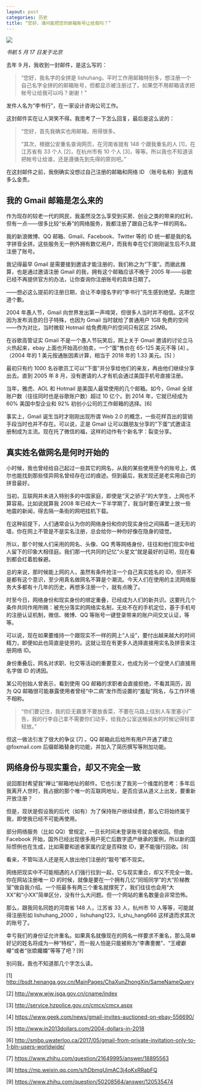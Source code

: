 ```yaml
---
layout: post
categories: 历史
title: “您好，请问能把您的邮箱账号让给我吗？”
---
```


![](http://ww1.sinaimg.cn/large/4b91f9d5gy1g34mpydtwrj20zk0npe81.jpg)

*书航 5 月 17 日发于北京*

去年 9 月，我收到一封邮件，是这么写的：

>“您好，我名字的全拼是 lishuhang，平时工作用邮箱特别多，想注册一个自己名字全拼的的邮箱账号，但都显示被注册过了。如果您不用邮箱请求把帐号让给我可以吗？谢谢！”

发件人名为“李书行”，在一家设计咨询公司工作。

这封邮件实在让人哭笑不得。我思考了一下怎么回复，最后是这么说的：

>“您好，首先我确实也用邮箱，用得很多。
>
>“其次，根据公安重名查询网页，在河南省就有 148 个跟我重名的人 [1]，在江苏省有 33 个人 [2]，在杭州市有 10 个人 [3]，等等。所以我也不知道该把帐号让给谁，还是遵循先到先得的原则吧。”

在这封邮件之前，我倒确实没想过自己注册的邮箱和网络 ID （账号名称）到底有多么金贵。

## 我的 Gmail 邮箱是怎么来的

作为现存的较老一代的网民，我虽然没怎么享受到买房、创业之类的带来的红利，但有一点——很多比较“长寿”的网络服务，我都注册了跟自己名字一样的网名。

我的新浪微博、QQ 邮箱、Gmail、Facebook、Twitter 等的 ID 统一都是我的名字拼音全拼。这些服务无一例外拥有数亿用户，而我有幸在它们刚刚诞生后不久就注册了账号。

我记得最早 Gmail 是需要接到邀请才能注册的，我们称之为“下蛋”。而据此推算，也是通过邀请注册 Gmail 的我，拥有这个邮箱应该不晚于 2005 年——谷歌已经不再提供官方的办法，让你查询你注册账号的具体日期了。

——想必这么提前的注册日期，会让不幸撞名字的“李书行”先生感到绝望。先跟您道个歉。

2004 年愚人节，Gmail 向世界发出第一声啼哭，但很多人当时并不相信。这不仅因为发布消息的日子特殊，也因为 Gmail 当时就给了普通用户 1GB 免费的空间——作为对比，当时微软 Hotmail 给免费用户的空间只有区区 25MB。

在谷歌高管证实 Gmail 不是一个愚人节玩笑后，网上关于 Gmail 邀请的讨论立马火热起来，ebay 上面也开始高价拍卖，一个“蛋”售价在 65-125 美元不等 [4] 。（2004 年的 1 美元按通胀因素计算，相当于 2018 年的 1.33 美元。[5] ）

最初只有约 1000 名谷歌员工可以“下蛋”并分享给他们的亲友，再由他们继续分享出去。直到 2005 年 8 月，没有邀请的人才有机会通过美国手机号直接注册。

当年，雅虎、AOL 和 Hotmail 是美国人最常使用的几个邮箱。如今，Gmail 全球账户数（往往同时也是谷歌账户数）超过 10 亿个。到 2014 年，它就已经成为 60% 美国中型企业和 92% 初创小公司的工作邮箱的选择。[6]

事实上，Gmail 诞生当时才刚刚出现所谓 Web 2.0 的概念，一些花样百出的营销手段当时也并不存在。可以说，正是 Gmail 让可以跟朋友分享的“下蛋”式邀请注册制成为主流。现在托了微信的福，这样的动作有个新名字：裂变分享。

## 真实姓名做网名是何时开始的

小时候，我也曾经给自己起过一些其它的网名，从我的某些使用至今的账号上，偶尔也能找到那些怪异网名曾经存在过的痕迹。但到最后，我发现还是老实用自己的拼音最好。

当初，互联网并未进入特别多的中国家庭，即使是“天之骄子”的大学生，上网也不算容易。比如说就算我 2008 年已经大一下半学期了，我当时要在课堂上放一些地震的新闻，得去隔一条街的网吧挂机下载。

在这种前提下，人们通常会认为你的网络身份和你的现实身份之间隔着一道无形的墙，你在网上不管是不是实名注册，总会给你一种你好像在隐身的错觉。

所以，那个时候人们采用的网名、头像、QQ 秀等网络身份，往往和他们现实中给人留下的印象大相径庭。我们那一代共同的记忆“火星文”就是最好的证明，现在看到都会红着脸躲避。

总的来说，那时候能上网的人，虽然有条件抢注一个自己真实姓名的 ID，但并不是都有这个意识，至少用真名做网名不算是个潮流。今天人们在使用的主流网络服务大多都有十几年的历史，再想多注册一个，就有点晚了。

时至今日，网络身份和现实身份的绑定重叠，已经成为人们的新共识。这要托几个条件共同作用所赐：被充分落实的网络实名制，无处不在的手机定位，基于手机号的注册认证机制，微信、微博、QQ 等账号一键登录带来的账户间交叉认证，等等。

可以说，现在如果要维持一个跟现实不一样的网上“人设”，要付出越来越大的时间精力，即便如此也简直是徒劳的。这就让现在有更多人选择直接用实名及拼音来注册网络 ID。

身份重叠后，网名对求职、社交等活动的重要意义，也成为另一个促使人们直接用名字做 ID 的诱因。

某公司创始人曾表示，看到使用 QQ 邮箱的求职者会直接拒绝，不看其简历，因为 QQ 邮箱很可能暴露使用者曾经“中二病”发作而设置的“羞耻”网名，与工作环境不相称。

>“你们要记住，我的巨无霸里不要放香菜，不要在马路上往别人车里塞小广告，我的行李自己拿不需要你们动手，给我办公室送桶装水的时候记得轻拿轻放。”

但这一做法引发了很大的争议 [7] 。QQ 邮箱此后给所有用户开通了建立 @foxmail.com 后缀邮箱替身的功能，并加入了简历撰写等附加功能。

## 网络身份与现实重合，却又不完全一致

说回那封希望我“禅让”邮箱地址的邮件。它也引发了我另一个维度的思考：多年后我离开人世时，我占据的那个唯一的互联网地址，是否应该从道义上出发，要重新开放注册？

但是，现状是假设我的后代（如有）为了保持账户继续续费，那么它将始终属于我，即使我已经不可能再使用。

部分网络服务（比如 QQ）曾规定，一旦长时间未登录账号就会被收回。但由 Facebook 开始，国外已经出现很多用户死亡后数字遗产继承的案例，所以新的国际惯例也在生成，比如需要和逝者家属约定是否释放 ID，更不能强行回收。[8]

看来，不管叫活人还是死人放出他们注册的“靓号”都不现实。

网络把现实中不可能相遇的人们强行拉到一起，它与现实重合，却又不完全一致。你在网站注册唯一 ID 的时候，就像是要在一个拥有几亿“同班同学”的大“阶梯教室”做自我介绍。一个班最多有两三个重名就撑死了，我们往往也会用“大XX”和“小XX”简单区分，没有什么大问题。但一个网站的重名数量会非常恐怖。

那么，跟我同名同姓的河南省 148 人，江苏省 33 人，杭州市 10 人等等，可能就得注册形如 lishuhang_2000 ，lishuhang123，li_shu_hang666 这样退而求其次的账号了。

幸亏我们的身份证允许重名。如果真名就像现在的网名一样要求不重名，那么简单好记的姓名将成为一种“特权”，而一般人怕是只能被称为“李夀夁嬔”、“王巙巚巕”或者“张嫓孎孏”等等了吧？[9]

别问我，我也不知道那几个字怎么读。

[1] <http://bsdt.henanga.gov.cn/MainPages/ChaXunZhongXin/SameNameQuery>

[2] <http://www.wjw.jsga.gov.cn/cname/index>

[3] <http://service.hzpolice.gov.cn/cmcx/cmcx.aspx>

[4] <https://www.geek.com/news/gmail-invites-auctioned-on-ebay-556690/>

[5] <http://www.in2013dollars.com/2004-dollars-in-2018>

[6] <http://smbp.uwaterloo.ca/2017/05/gmail-from-private-invitation-only-to-1-bln-users-worldwide/>

[7] <https://www.zhihu.com/question/21649995/answer/18895563>

[8] <https://mp.weixin.qq.com/s/hDbmqUjmAC3j4oKxRRabFQ>

[9] <https://www.zhihu.com/question/50208564/answer/120535474>